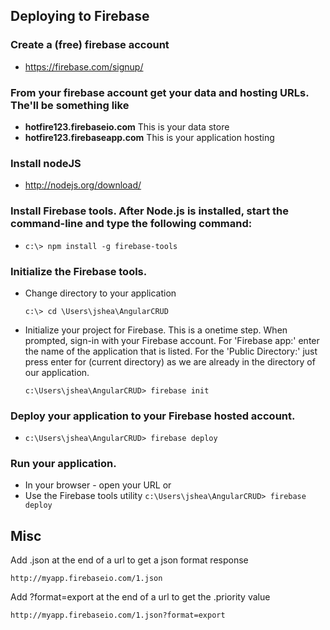 ## Deploying to Firebase

### Create a (free) firebase account
   * https://firebase.com/signup/

### From your firebase account get your data and hosting URLs. The'll be something like
   * **hotfire123.firebaseio.com**   This is your data store
   * **hotfire123.firebaseapp.com**  This is your application hosting

### Install nodeJS
   * http://nodejs.org/download/

### Install Firebase tools. After Node.js is installed, start the command-line and type the following command:
   * `c:\> npm install -g firebase-tools`

### Initialize the Firebase tools.
   * Change directory to your application

      `c:\> cd \Users\jshea\AngularCRUD`


   * Initialize your project for Firebase. This is a onetime step. When prompted, sign-in with your Firebase account. 
   For 'Firebase app:' enter the name of the application that is listed. For the 'Public Directory:' just press enter
   for (current directory) as we are already in the directory of our application.

      `c:\Users\jshea\AngularCRUD> firebase init`

### Deploy your application to your Firebase hosted account.
   * `c:\Users\jshea\AngularCRUD> firebase deploy`

### Run your application.
   * In your browser - open your URL or
   * Use the Firebase tools utility `c:\Users\jshea\AngularCRUD> firebase deploy`

## Misc

Add .json at the end of a url to get a json format response

   `http://myapp.firebaseio.com/1.json`

Add ?format=export at the end of a url to get the .priority value

   `http://myapp.firebaseio.com/1.json?format=export`
